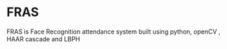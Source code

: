 # FRAS
FRAS is Face Recognition attendance system built using python, openCV , HAAR cascade and LBPH
